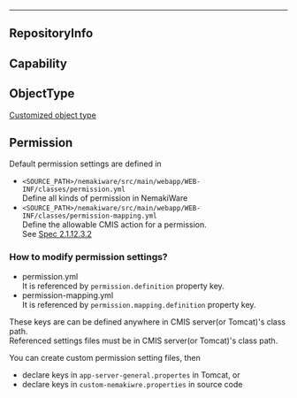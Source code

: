---
## RepositoryInfo

## Capability

## ObjectType
[Customized object type](https://github.com/aegif/NemakiWare/wiki/Customized-object-type)
## Permission
Default permission settings are defined in  
* `<SOURCE_PATH>/nemakiware/src/main/webapp/WEB-INF/classes/permission.yml`  
Define all kinds of permission in NemakiWare
* `<SOURCE_PATH>/nemakiware/src/main/webapp/WEB-INF/classes/permission-mapping.yml`  
Define the allowable CMIS action for a permission.  
See [Spec 2.1.12.3.2](http://docs.oasis-open.org/cmis/CMIS/v1.1/os/CMIS-v1.1-os.html#x1-7700012)

### How to modify permission settings?
* permission.yml  
It is referenced by `permission.definition` property key.
* permission-mapping.yml  
It is referenced by `permission.mapping.definition` property key.  

These keys are can be defined anywhere in CMIS server(or Tomcat)'s class path.  
Referenced settings files must be in CMIS server(or Tomcat)'s class path.  
 
You can create custom permission setting files, then 
* declare keys in `app-server-general.propertes` in Tomcat, or  
* declare keys in `custom-nemakiwre.properties` in source code